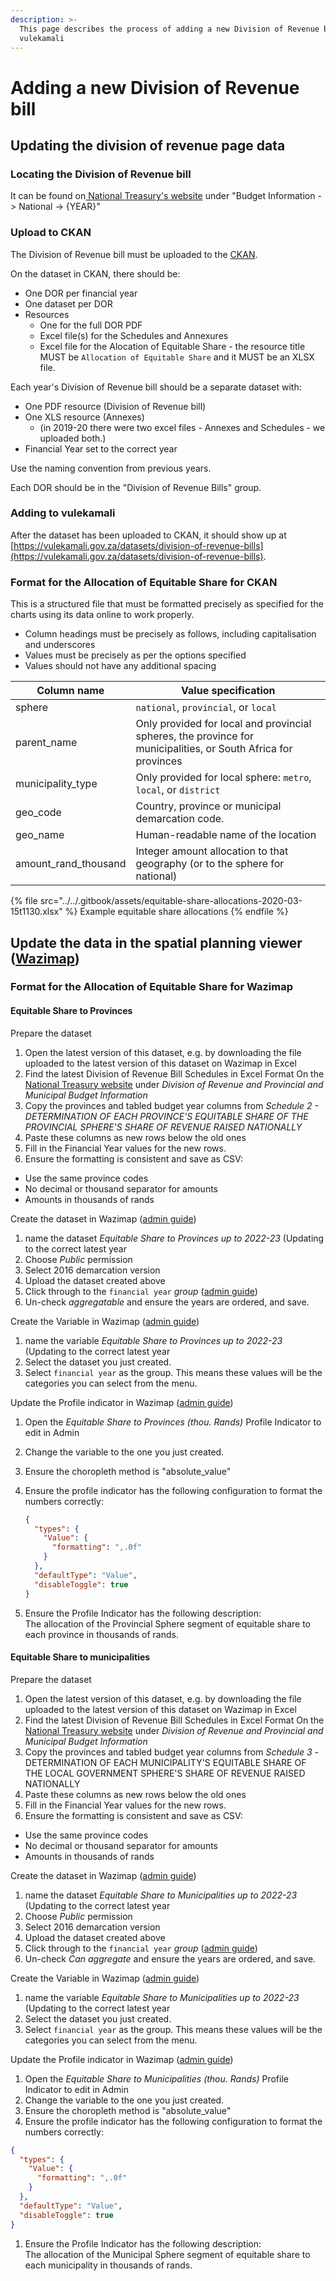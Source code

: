```yaml
---
description: >-
  This page describes the process of adding a new Division of Revenue bill to
  vulekamali
---
```


# Adding a new Division of Revenue bill

## Updating the division of revenue page data

### Locating the Division of Revenue bill

It can be found on[ National Treasury's website](http://www.treasury.gov.za) under "Budget Information -> National -> {YEAR}"

### Upload to CKAN

The Division of Revenue bill must be uploaded to the [CKAN](https://data.vulekamali.gov.za/).

On the dataset in CKAN, there should be:

* One DOR per financial year
* One dataset per DOR
* Resources
  * One for the full DOR PDF
  * Excel file(s) for the Schedules and Annexures
  * Excel file for the Alocation of Equitable Share - the resource title MUST be `Allocation of Equitable Share` and it MUST be an XLSX file.

Each year's Division of Revenue bill should be a separate dataset with:

* One PDF resource (Division of Revenue bill)
* One XLS resource (Annexes)
  * (in 2019-20 there were two excel files - Annexes and Schedules - we uploaded both.)
* Financial Year set to the correct year

Use the naming convention from previous years.

Each DOR should be in the "Division of Revenue Bills" group.

### Adding to vulekamali

After the dataset has been uploaded to CKAN, it should show up at [https://vulekamali.gov.za/datasets/division-of-revenue-bills](https://vulekamali.gov.za/datasets/division-of-revenue-bills).

### Format for the Allocation of Equitable Share for CKAN

This is a structured file that must be formatted precisely as specified for the charts using its data online to work properly.

* Column headings must be precisely as follows, including capitalisation and underscores
* Values must be precisely as per the options specified
* Values should not have any additional spacing

| Column name            | Value specification                                                                                            |
| ---------------------- | -------------------------------------------------------------------------------------------------------------- |
| sphere                 | `national`, `provincial`, or `local`                                                                           |
| parent\_name           | Only provided for local and provincial spheres, the province for municipalities, or South Africa for provinces |
| municipality\_type     | Only provided for local sphere: `metro`, `local`, or `district`                                                |
| geo\_code              | Country, province or municipal demarcation code.                                                               |
| geo\_name              | Human-readable name of the location                                                                            |
| amount\_rand\_thousand | Integer amount allocation to that geography (or to the sphere for national)                                    |

{% file src="../../.gitbook/assets/equitable-share-allocations-2020-03-15t1130.xlsx" %}
Example equitable share allocations
{% endfile %}

## Update the data in the spatial planning viewer ([Wazimap](http://wazimap.com/))

### Format for the Allocation of Equitable Share for Wazimap

#### Equitable Share to Provinces

Prepare the dataset

1. Open the latest version of this dataset, e.g. by downloading the file uploaded to the latest version of this dataset on Wazimap in Excel
2. Find the latest Division of Revenue Bill Schedules in Excel Format On the [National Treasury website](https://www.treasury.gov.za/documents/national%20budget/default.aspx) under _Division of Revenue and Provincial and Municipal Budget Information_
3. Copy the provinces and tabled budget year columns from _Schedule 2 - DETERMINATION OF EACH PROVINCE'S EQUITABLE SHARE OF THE PROVINCIAL SPHERE'S SHARE OF REVENUE RAISED NATIONALLY_
4. Paste these columns as new rows below the old ones
5. Fill in the Financial Year values for the new rows.
6. Ensure the formatting is consistent and save as CSV:

* Use the same province codes
* No decimal or thousand separator for amounts
* Amounts in thousands of rands

Create the dataset in Wazimap ([admin guide](https://openup.gitbook.io/wazimap-ng/profile-admin/creating-datasets))

1. name the dataset _Equitable Share to Provinces up to 2022-23_ (Updating to the correct latest year
2. Choose _Public_ permission
3. Select 2016 demarcation version
4. Upload the dataset created above
5. Click through to the `financial year` _group_ ([admin guide](https://openup.gitbook.io/wazimap-ng/profile-admin/subindicator-groups))
6. Un-check _aggregatable_ and ensure the years are ordered, and save.

Create the Variable in Wazimap ([admin guide](https://openup.gitbook.io/wazimap-ng/profile-admin/uploading-datasets))

1. name the variable _Equitable Share to Provinces up to 2022-23_ (Updating to the correct latest year
2. Select the dataset you just created.
3. Select `financial year` as the group. This means these values will be the categories you can select from the menu.

Update the Profile indicator in Wazimap ([admin guide](https://openup.gitbook.io/wazimap-ng/profile-admin/untitled))

1. Open the _Equitable Share to Provinces (thou. Rands)_ Profile Indicator to edit in Admin
2. Change the variable to the one you just created.
3. Ensure the choropleth method is "absolute\_value"
4.  Ensure the profile indicator has the following configuration to format the numbers correctly:

    ```json
    {
      "types": {
        "Value": {
          "formatting": ",.0f"
        }
      },
      "defaultType": "Value",
      "disableToggle": true
    }
    ```
5. Ensure the Profile Indicator has the following description:\
   The allocation of the Provincial Sphere segment of equitable share to each province in thousands of rands.

#### Equitable Share to municipalities



Prepare the dataset

1. Open the latest version of this dataset, e.g. by downloading the file uploaded to the latest version of this dataset on Wazimap in Excel
2. Find the latest Division of Revenue Bill Schedules in Excel Format On the [National Treasury website](https://www.treasury.gov.za/documents/national%20budget/default.aspx) under _Division of Revenue and Provincial and Municipal Budget Information_
3. Copy the provinces and tabled budget year columns from _Schedule 3 -_ DETERMINATION OF EACH MUNICIPALITY'S EQUITABLE SHARE OF THE LOCAL GOVERNMENT SPHERE'S SHARE OF REVENUE RAISED NATIONALLY
4. Paste these columns as new rows below the old ones
5. Fill in the Financial Year values for the new rows.
6. Ensure the formatting is consistent and save as CSV:

* Use the same province codes
* No decimal or thousand separator for amounts
* Amounts in thousands of rands

Create the dataset in Wazimap ([admin guide](https://openup.gitbook.io/wazimap-ng/profile-admin/creating-datasets))

1. name the dataset _Equitable Share to Municipalities up to 2022-23_ (Updating to the correct latest year
2. Choose _Public_ permission
3. Select 2016 demarcation version
4. Upload the dataset created above
5. Click through to the `financial year` _group_ ([admin guide](https://openup.gitbook.io/wazimap-ng/profile-admin/subindicator-groups))
6. Un-check _Can aggregate_ and ensure the years are ordered, and save.

Create the Variable in Wazimap ([admin guide](https://openup.gitbook.io/wazimap-ng/profile-admin/uploading-datasets))

1. name the variable _Equitable Share to Municipalities up to 2022-23_ (Updating to the correct latest year
2. Select the dataset you just created.
3. Select `financial year` as the group. This means these values will be the categories you can select from the menu.

Update the Profile indicator in Wazimap ([admin guide](https://openup.gitbook.io/wazimap-ng/profile-admin/untitled))

1. Open the _Equitable Share to Municipalities (thou. Rands)_ Profile Indicator to edit in Admin
2. Change the variable to the one you just created.
3. Ensure the choropleth method is "absolute\_value"
4. Ensure the profile indicator has the following configuration to format the numbers correctly:

```json
{
  "types": {
    "Value": {
      "formatting": ",.0f"
    }
  },
  "defaultType": "Value",
  "disableToggle": true
}
```

1. Ensure the Profile Indicator has the following description:\
   The allocation of the Municipal Sphere segment of equitable share to each municipality in thousands of rands.

